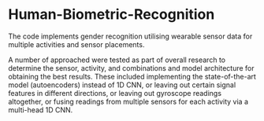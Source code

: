 # Human-Biometric-Recognition

The code implements gender recognition utilising wearable sensor data for multiple activities and sensor placements. 

A number of approached were tested as part of overall research to determine the sensor, activity, and combinations and model architecture for obtaining the best results.
These included implementing the state-of-the-art model (autoencoders) instead of 1D CNN, or leaving out certain signal features in different directions, or leaving out gyroscope readings altogether, or fusing readings from multiple sensors for each activity via a multi-head 1D CNN. 
